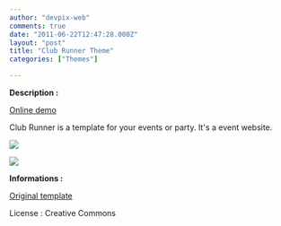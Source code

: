 ```yaml
---
author: "devpix-web"
comments: true
date: "2011-06-22T12:47:28.000Z"
layout: "post"
title: "Club Runner Theme"
categories: ["Themes"]

---
```

**Description :**

[Online demo](http://silexprod.com/silex_cifacom20102011/?/club_runner)

[ ](http://preprod.webschoolfactory.com/labo/2010-2011/silex/silex_server/?/musicmania)

Club Runner is a template for your events or party. It's a event website.

![](https://www.silexlabs.org/wp-content/uploads/2011/06/club_runner_theme.png)

![](https://www.silexlabs.org/wp-content/uploads/2011/06/club_runner_theme_2.png)

**Informations :**

[](http://preprod.webschoolfactory.com/labo/2010-2011/silex/silex_server/?/club_runner)

[Original template](http://www.templatemo.com/preview/templatemo_246_club)

License : Creative Commons


